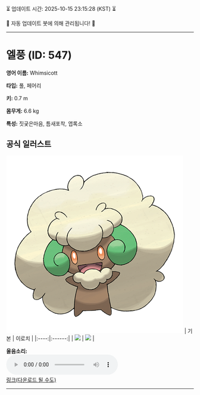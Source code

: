 
⏳ 업데이트 시간: 2025-10-15 23:15:28 (KST) ⏳

🤖 자동 업데이트 봇에 의해 관리됩니다! 🤖

---

# 엘풍 (ID: 547)
**영어 이름:** Whimsicott

**타입:** 풀, 페어리

**키:** 0.7 m

**몸무게:** 6.6 kg

**특성:** 짓궂은마음, 틈새포착, 엽록소

## 공식 일러스트
![](https://raw.githubusercontent.com/PokeAPI/sprites/master/sprites/pokemon/other/official-artwork/547.png)
| 기본 | 이로치 |
|:----:|:------:|
| <img src="http://play.pokemonshowdown.com/sprites/ani/whimsicott.gif" width="200"> | <img src="http://play.pokemonshowdown.com/sprites/ani-shiny/whimsicott.gif" width="200"> |

**울음소리:**<br><audio controls src="https://raw.githubusercontent.com/PokeAPI/cries/main/cries/pokemon/latest/547.ogg"></audio><br> [링크(다운로드 될 수도)](https://raw.githubusercontent.com/PokeAPI/cries/main/cries/pokemon/latest/547.ogg)


---
